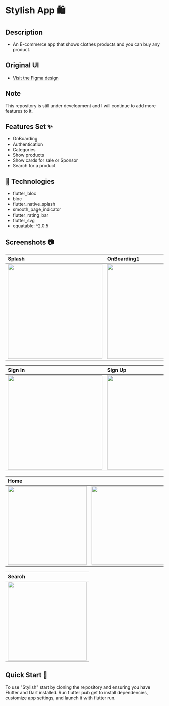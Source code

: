 # Stylish App 🛍

## Description
- An E-commerce app that shows clothes products and you can buy any product.

## Original UI 
- [Visit the Figma design]([https://xdfile.com/cleaning-services-app-ui-design-xd-template/](https://www.figma.com/community/file/1264098337558102933/ecommerce-app-ui-kit-case-study-ecommerce-mobile-app-ui-kit?searchSessionId=ln848mi5-86o4kug0y7o))

## Note
This repository is still under development and I will continue to add more features to it.

## Features  Set ✨
- OnBoarding
- Authentication
- Categories
- Show products
- Show cards for sale or Sponsor  
- Search for a product

## 🔌 Technologies
- flutter_bloc
- bloc
- flutter_native_splash
- smooth_page_indicator
- flutter_rating_bar
- flutter_svg
- equatable: ^2.0.5


## Screenshots :camera:

| Splash  | OnBoarding1  | OnBoarding2  | OnBoarding3  |
|:----------|:----------|:----------|:----------|
| <img src="https://github.com/nada2307/stylish/assets/62355168/3af920d8-386f-47e9-a386-44ea465629ee" width=300>     | <img src="https://github.com/nada2307/stylish/assets/62355168/a59646ba-1469-44a7-b98c-ed149b588ed1" width=300>     | <img src="https://github.com/nada2307/stylish/assets/62355168/eefda7f7-ca9d-45c5-bf73-1df2206f6074" width=300>     | <img src="https://github.com/nada2307/stylish/assets/62355168/1f718f80-da2c-4dcc-83c1-a12d92eb895b" width=300>     |

| Sign In  | Sign Up  | Forgot Password  | Get Started  |
|:----------|:----------|:----------|:----------|
| <img src="https://github.com/nada2307/stylish/assets/62355168/2dc73fd8-6088-4cdb-8ff7-288734595c20" width=300>     | <img src="https://github.com/nada2307/stylish/assets/62355168/1233336f-2fbe-4c2c-9504-45c2c233cb83" width=300>     | <img src="https://github.com/nada2307/stylish/assets/62355168/8c81ca55-66aa-4fa1-a42d-3665bd875721" width=300>     | <img src="https://github.com/nada2307/stylish/assets/62355168/b0c769b2-a67b-498a-82ac-ed03fda9ad05" width=300>     |

| Home  |   |   |   |   |
|:----------|:----------|:----------|:----------|:----------|
| <img src="https://github.com/nada2307/stylish/assets/62355168/40661507-4dd3-4ecd-aa8c-93da18adbd78" width=250>     | <img src="https://github.com/nada2307/stylish/assets/62355168/49b0893b-29a2-4321-b885-04a3362283ce" width=250>     | <img src="https://github.com/nada2307/stylish/assets/62355168/38590ff9-558a-48dc-b40c-c228bd877804" width=250>     | <img src="https://github.com/nada2307/stylish/assets/62355168/2372e6c7-ec6c-4154-be71-ea74ee475c8b" width=250>     | <img src="https://github.com/nada2307/stylish/assets/62355168/bf8a3737-f1c1-4c31-82bc-658db7a9bc96" width=250>     |

| Search |
|:----------|
| <img src="https://github.com/nada2307/stylish/assets/62355168/410fe174-a3af-470d-8d8b-2dc4927c1605" width=250>     |

## Quick Start 🚀
To use "Stylish" start by cloning the repository and ensuring you have Flutter and Dart installed. Run flutter pub get to install dependencies, customize app settings, and launch it with flutter run.
